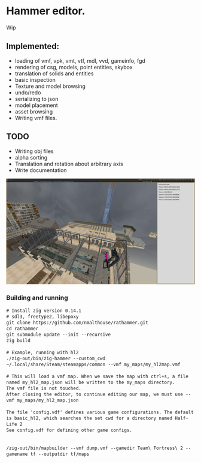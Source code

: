 # Hammer editor.
Wip

## Implemented: 
* loading of vmf, vpk, vmt, vtf, mdl, vvd, gameinfo, fgd 
* rendering of csg, models, point entities, skybox
* translation of solids and entities
* basic inspection
* Texture and model browsing
* undo/redo
* serializing to json
* model placement
* asset browsing
* Writing vmf files.

## TODO
* Writing obj files
* alpha sorting
* Translation and rotation about arbitrary axis
* Write documentation

![d1_trainstation_01](doc/photo1.jpg)

### Building and running
```
# Install zig version 0.14.1
# sdl3, freetype2, libepoxy
git clone https://github.com/nmalthouse/rathammer.git
cd rathammer
git submodule update --init --recursive
zig build

# Example, running with hl2
./zig-out/bin/zig-hammer --custom_cwd ~/.local/share/Steam/steamapps/common --vmf my_maps/my_hl2map.vmf

# This will load a vmf map. When we save the map with ctrl+s, a file named my_hl2_map.json will be written to the my_maps directory.
The vmf file is not touched.
After closing the editor, to continue editing our map, we must use --vmf my_maps/my_hl2_map.json

The file 'config.vdf' defines various game configurations. The default is basic_hl2, which searches the set cwd for a directory named Half-Life 2
See config.vdf for defining other game configs.


/zig-out/bin/mapbuilder --vmf dump.vmf --gamedir Team\ Fortress\ 2 --gamename tf --outputdir tf/maps
```
